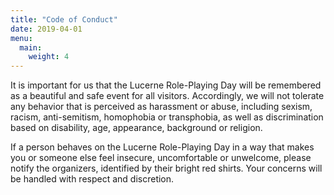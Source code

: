 ```yaml
---
title: "Code of Conduct"
date: 2019-04-01
menu:
  main:
    weight: 4
---
```


It is important for us that the Lucerne Role-Playing Day will be remembered as a beautiful and safe event for all visitors. Accordingly, we will not tolerate any behavior that is perceived as harassment or abuse, including sexism, racism, anti-semitism, homophobia or transphobia, as well as discrimination based on disability, age, appearance, background or religion.

If a person behaves on the Lucerne Role-Playing Day in a way that makes you or someone else feel insecure, uncomfortable or unwelcome, please notify the organizers, identified by their bright red shirts. Your concerns will be handled with respect and discretion.
